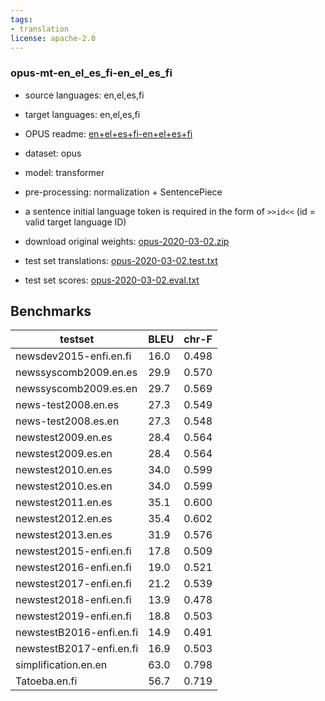 ```yaml
---
tags:
- translation
license: apache-2.0
---
```


### opus-mt-en_el_es_fi-en_el_es_fi

* source languages: en,el,es,fi
* target languages: en,el,es,fi
*  OPUS readme: [en+el+es+fi-en+el+es+fi](https://github.com/Helsinki-NLP/OPUS-MT-train/blob/master/models/en+el+es+fi-en+el+es+fi/README.md)

*  dataset: opus
* model: transformer
* pre-processing: normalization + SentencePiece
* a sentence initial language token is required in the form of `>>id<<` (id = valid target language ID)
* download original weights: [opus-2020-03-02.zip](https://object.pouta.csc.fi/OPUS-MT-models/en+el+es+fi-en+el+es+fi/opus-2020-03-02.zip)
* test set translations: [opus-2020-03-02.test.txt](https://object.pouta.csc.fi/OPUS-MT-models/en+el+es+fi-en+el+es+fi/opus-2020-03-02.test.txt)
* test set scores: [opus-2020-03-02.eval.txt](https://object.pouta.csc.fi/OPUS-MT-models/en+el+es+fi-en+el+es+fi/opus-2020-03-02.eval.txt)

## Benchmarks

| testset               | BLEU  | chr-F |
|-----------------------|-------|-------|
| newsdev2015-enfi.en.fi 	| 16.0 	| 0.498 |
| newssyscomb2009.en.es 	| 29.9 	| 0.570 |
| newssyscomb2009.es.en 	| 29.7 	| 0.569 |
| news-test2008.en.es 	| 27.3 	| 0.549 |
| news-test2008.es.en 	| 27.3 	| 0.548 |
| newstest2009.en.es 	| 28.4 	| 0.564 |
| newstest2009.es.en 	| 28.4 	| 0.564 |
| newstest2010.en.es 	| 34.0 	| 0.599 |
| newstest2010.es.en 	| 34.0 	| 0.599 |
| newstest2011.en.es 	| 35.1 	| 0.600 |
| newstest2012.en.es 	| 35.4 	| 0.602 |
| newstest2013.en.es 	| 31.9 	| 0.576 |
| newstest2015-enfi.en.fi 	| 17.8 	| 0.509 |
| newstest2016-enfi.en.fi 	| 19.0 	| 0.521 |
| newstest2017-enfi.en.fi 	| 21.2 	| 0.539 |
| newstest2018-enfi.en.fi 	| 13.9 	| 0.478 |
| newstest2019-enfi.en.fi 	| 18.8 	| 0.503 |
| newstestB2016-enfi.en.fi 	| 14.9 	| 0.491 |
| newstestB2017-enfi.en.fi 	| 16.9 	| 0.503 |
| simplification.en.en 	| 63.0 	| 0.798 |
| Tatoeba.en.fi 	| 56.7 	| 0.719 |

